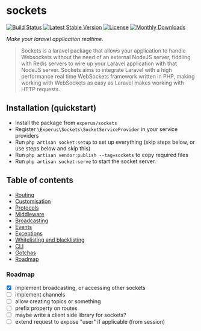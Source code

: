 # sockets
 
[![Build Status](https://travis-ci.org/Experus/sockets.svg?branch=dev)](https://travis-ci.org/Experus/sockets) [![Latest Stable Version](https://poser.pugx.org/experus/sockets/v/stable)](https://packagist.org/packages/experus/sockets) [![License](https://poser.pugx.org/experus/sockets/license)](https://packagist.org/packages/experus/sockets) [![Monthly Downloads](https://poser.pugx.org/experus/sockets/d/monthly)](https://packagist.org/packages/experus/sockets)

*Make your laravel application realtime.*

> Sockets is a laravel package that allows your application to handle Websockets without the need of an external NodeJS server, fiddling with Redis servers to wire up your Laravel application with that NodeJS server. Sockets aims to integrate Laravel with a high performance real time WebSockets framework written in PHP, making working with WebSockets as easy as Laravel makes working with HTTP requests.

## Installation (quickstart)

- Install the package from `experus/sockets`
- Register `\Experus\Sockets\SocketServiceProvider` in your service providers
- Run `php artisan socket:setup` to set up everything (skip steps below, or use steps below and skip this)
- Run `php artisan vendor:publish --tag=sockets` to copy required files
- Run `php artisan socket:serve` to start the socket server.

## Table of contents

- [Routing](docs/routing.md)
- [Customisation](docs/provider.md)
- [Protocols](docs/protocols.md)
- [Middleware](docs/middleware.md)
- [Broadcasting](docs/broadcasting.md)
- [Events](docs/events.md)
- [Exceptions](docs/exceptions.md)
- [Whitelisting and blacklisting](docs/listing.md)
- [CLI](docs/artisan.md)
- [Gotchas](docs/gotchas.md)
- [Roadmap](#roadmap)

### Roadmap

- [x] implement broadcasting, or accessing other sockets
- [ ] implement channels
- [ ] allow creating topics or something
- [ ] prefix property on routes
- [ ] maybe write a client side library for sockets?
- [ ] extend request to expose "user" if applicable (from session)
